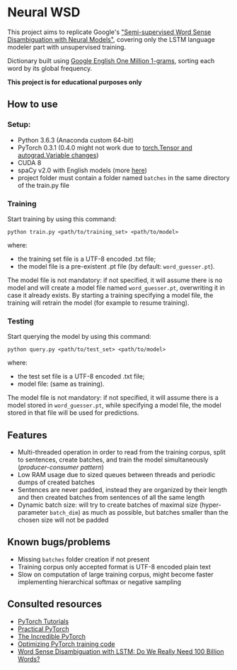 # Neural WSD

This project aims to replicate Google's ["Semi-supervised Word Sense Disambiguation with Neural Models"](https://research.google.com/pubs/pub45729.html?authuser=0), covering only the LSTM language modeler part with
unsupervised training.

Dictionary built using [Google English One Million 1-grams](http://storage.googleapis.com/books/ngrams/books/datasetsv2.html), sorting each word by its global frequency.

**This project is for educational purposes only**

## How to use

### Setup:

- Python 3.6.3 (Anaconda custom 64-bit)
- PyTorch 0.3.1 (0.4.0 might not work due to [torch.Tensor and autograd.Variable changes](https://github.com/pytorch/pytorch/releases/tag/v0.4.0))
- CUDA 8
- spaCy v2.0 with English models (more [here](https://spacy.io/usage/))
- project folder must contain a folder named `batches` in the same directory of the train.py file

### Training

Start training by using this command:

  `python train.py <path/to/training_set> <path/to/model>`
  
where:
- the training set file is a UTF-8 encoded .txt file;
- the model file is a pre-existent .pt file (by default: `word_guesser.pt`).

The model file is not mandatory: if not specified, it will assume there is no model and will create a model file
named `word_guesser.pt`, overwriting it in case it already exists. By starting a training specifying a model file,
the training will retrain the model (for example to resume training).

### Testing

Start querying the model by using this command:

  `python query.py <path/to/test_set> <path/to/model>`
  
where:
- the test set file is a UTF-8 encoded .txt file;
- model file: (same as training).

The model file is not mandatory: if not specified, it will assume there is a model stored in `word_guesser.pt`, while
specifying a model file, the model stored in that file will be used for predictions.

## Features

- Multi-threaded operation in order to read from the training corpus, split to sentences, create batches, and train the model simultaneously (_producer-consumer pattern_)
- Low RAM usage due to sized queues between threads and periodic dumps of created batches
- Sentences are never padded, instead they are organized by their length and then created batches from sentences of all the same length
- Dynamic batch size: will try to create batches of maximal size (hyper-parameter `batch_dim`) as much as possible, but batches smaller than the chosen size will not be padded

## Known bugs/problems

- Missing `batches` folder creation if not present
- Training corpus only accepted format is UTF-8 encoded plain text
- Slow on computation of large training corpus, might become faster implementing hierarchical softmax or negative sampling

## Consulted resources

- [PyTorch Tutorials](http://pytorch.org/tutorials/)
- [Practical PyTorch](https://github.com/spro/practical-pytorch)
- [The Incredible PyTorch](https://github.com/ritchieng/the-incredible-pytorch)
- [Optimizing PyTorch training code](https://www.sagivtech.com/2017/09/19/optimizing-pytorch-training-code/)
- [Word Sense Disambiguation with LSTM: Do We Really Need 100 Billion Words?](https://github.com/cltl/wsd-dynamic-sense-vector)


